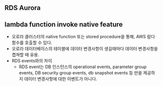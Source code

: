 RDS Aurora
---

## lambda function invoke native feature
- 오로라 클러스터의 native function 또는 stored procedure을 통해, AWS 람다 함수를 호출할 수 있다.
- 오로라 데이터베이스의 테이블에 데이터 변경사항이 생길때마다 데이터 변경사항을 켭쳐할 때 유용.
- RDS events와의 차이
  - RDS event는 DB 인스턴스의 operational events, parameter group events, DB security group events, db snapshot events 등 만을 제공하지 데이터 변경사항에 대한 이벤트가 아니다.
